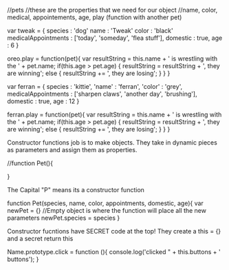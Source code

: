 //pets
//these are the properties that we need for our object
//name, color, medical, appointements, age, play (function with another pet)

var tweak = {
  species : 'dog'
  name : 'Tweak'
  color : 'black'
  medicalAppointments : ['today', 'someday', 'flea stuff'],
  domestic : true,
  age : 6
}

oreo.play = function(pet){
  var resultString = this.name + ' is wrestling with the ' + pet.name;
  if(this.age > pet.age)  {
    resultString = resultString + ', they are winning';
    else {
      resultString += ', they are losing';
    }
  }
}

var ferran = {
  species : 'kittie',
  'name' : 'ferran',
  'color' : 'grey',
  medicalAppointments : ['sharpen claws', 'another day', 'brushing'],
  domestic : true,
  age : 12
}

ferran.play = function(pet){
  var resultString = this.name + ' is wrestling with the ' + pet.name;
  if(this.age > pet.age)  {
    resultString = resultString + ', they are winning';
    else {
      resultString += ', they are losing';
    }
  }
}

Constructor functions job is to make objects. They take in dynamic pieces as parameters and assign them as properties.

//function Pet(){

}

The Capital "P" means its a constructor function

function Pet(species, name, color, appointments, domestic, age){
  var newPet = {} //Empty object is where the function will place all  the new parameters
  newPet.species = species
}

Constructor fucntions have SECRET code at the top! They create a this = {} and a secret return this

Name.prototype.click = function (){
  console.log('clicked " + this.buttons + ' buttons');
}
